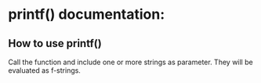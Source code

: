 # printf() documentation:
## How to use printf()
Call the function and include one or more strings as parameter. They will be evaluated as f-strings.
